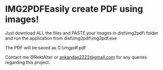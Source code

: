 # IMG2PDFEasily create PDF using images!



Just download ALL the files and PASTE your images in dist\img2pdf\ folder and run the application from dist\img2pdf\img2pdf.exe

The PDF will be saved as C:\imgpdf.pdf

Contact me @RektAlter or ankandas2222@gmail.com for any queries regarding this project.
